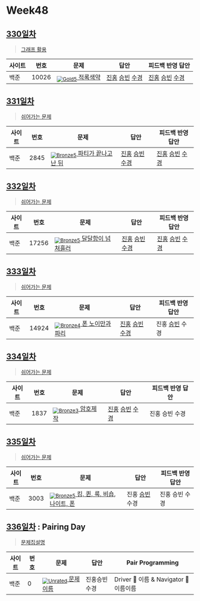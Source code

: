 <!-- tier 리스트 S -->
[Unrated]: https://user-images.githubusercontent.com/33937365/126247607-85783912-c11a-4d50-ac36-8cc7dcb75cd2.png
[NotRated]: https://user-images.githubusercontent.com/33937365/135189055-c3508249-b361-4948-8c36-a74b690cd346.png
[Bronze5]: https://user-images.githubusercontent.com/33937365/126247611-e362d727-17a4-4737-a232-5827e185ab7c.png
[Bronze4]: https://user-images.githubusercontent.com/33937365/126247612-89cbc675-e1d4-43a2-950b-1cb014dca697.png
[Bronze3]: https://user-images.githubusercontent.com/33937365/126247613-b8408610-7bc4-40f8-804f-a30a45ddbb68.png
[Bronze2]: https://user-images.githubusercontent.com/33937365/126247614-d85dc6ff-a520-4c00-82bd-eb593b156bd8.png
[Bronze1]: https://user-images.githubusercontent.com/33937365/126247616-04b2ab30-9891-4b7b-8cb4-38e99b97e834.png
[Silver5]: https://user-images.githubusercontent.com/33937365/126247618-38c5c905-672b-4d75-808e-8a7d45ea577d.png
[Silver4]: https://user-images.githubusercontent.com/33937365/126247620-ba2d1b96-b0aa-4b88-80c5-71569c69bbc3.png
[Silver3]: https://user-images.githubusercontent.com/33937365/126247621-1b55b7f4-3a79-4348-8a63-f00c1813853e.png
[Silver2]: https://user-images.githubusercontent.com/33937365/126247622-a83b30a9-6618-4593-b775-6f6730afd3f6.png
[Silver1]: https://user-images.githubusercontent.com/33937365/126247625-8d82f8ab-6f95-4ef8-a243-be31f548596e.png
[Gold5]: https://user-images.githubusercontent.com/33937365/126247627-2979d4d5-915a-4c4e-adb7-c171f9bafe28.png
[Gold4]: https://user-images.githubusercontent.com/33937365/126247629-b24e1e24-4579-450f-bc3c-f166361091dd.png
<!-- tier 리스트 E -->

# Week48

## [330일차](Day330)

> [그래프 활용](https://www.acmicpc.net/group/workbook/view/9797/39155)

| 사이트 | 번호  | 문제                                                          | 답안           | 피드백 반영 답안 |
| ------ | ----- | ------------------------------------------------------------- | -------------- | ---------------- |
| 백준   | 10026 | [<sub>![Gold5]</sub> 적록색약](https://www.acmicpc.net/problem/10026) | [진홍](Day330/boj10026_kjh.java) [승빈](Day330/boj10026_wsb.java) [수경](Day330/boj10026_hsk.js) | [진홍](Day330/boj10026_kjh_fb.java) [승빈](Day330/boj10026_wsb.java) [수경](Day330/boj10026_hsk.js)

## [331일차](Day331)

> [쉬어가는 문제](https://www.acmicpc.net/group/workbook/view/9797/39160)

| 사이트 | 번호 | 문제                 | 답안                | 피드백 반영 답안    |
| ------ | ---- | -------------------- | ------------------- | ------------------- |
| 백준   | 2845    | [<sub>![Bronze5]</sub> 파티가 끝나고 난 뒤](https://www.acmicpc.net/problem/2845) | [진홍](Day331/boj2845_kjh.py) [승빈](Day331/boj2845_wsb.java) [수경](Day331/boj2845_hsk.js) | [진홍](Day331/boj2845_kjh.py) [승빈](Day331/boj2845_wsb.java) [수경](Day331/boj2845_hsk.js) |

## [332일차](Day332)

> [쉬어가는 문제](https://www.acmicpc.net/group/workbook/view/9797/39216)

| 사이트 | 번호 | 문제                 | 답안                | 피드백 반영 답안    |
| ------ | ---- | -------------------- | ------------------- | ------------------- |
| 백준   | 17256 | [<sub>![Bronze5]</sub> 달달함이 넘쳐흘러](https://www.acmicpc.net/problem/17256) | [진홍](Day332/boj17256_kjh.py) [승빈](Day332/boj17256_wsb.java) [수경](Day332/boj17256_hsk.js) | [진홍](Day332/boj17256_kjh.py) [승빈](Day332/boj17256_wsb.java) [수경](Day332/boj17256_hsk.js) |

## [333일차](Day333)

> [쉬어가는 문제](https://www.acmicpc.net/group/workbook/view/9797/39217)

| 사이트 | 번호 | 문제                 | 답안                | 피드백 반영 답안    |
| ------ | ---- | -------------------- | ------------------- | ------------------- |
| 백준   | 14924 | [<sub>![Bronze4]</sub> 폰 노이만과 파리](https://www.acmicpc.net/problem/14924) | [진홍](Day333/boj14924_kjh.py) [승빈](Day333/boj14924_wsb.java) [수경](Day333/boj14924_hsk.js) | 진홍 [승빈](Day333/boj14924_wsb.java) 수경 |

## [334일차](Day334)

> [쉬어가는 문제](https://www.acmicpc.net/group/workbook/view/9797/39243)

| 사이트 | 번호 | 문제                 | 답안                | 피드백 반영 답안    |
| ------ | ---- | -------------------- | ------------------- | ------------------- |
| 백준   | 1837    | [<sub>![Bronze3]</sub> 암호제작](https://www.acmicpc.net/problem/1837) | [진홍](Day334/boj1837_kjh.py) [승빈](Day334/boj1837_wsb.java) [수경](Day334/boj1837_hsk.js) | 진홍 승빈 수경 |

## [335일차](Day335)

> [쉬어가는 문제](https://www.acmicpc.net/group/workbook/view/9797/39279)

| 사이트 | 번호 | 문제                 | 답안                | 피드백 반영 답안    |
| ------ | ---- | -------------------- | ------------------- | ------------------- |
| 백준   | 3003 | [<sub>![Bronze5]</sub> 킹, 퀸, 룩, 비숍, 나이트, 폰](https://www.acmicpc.net/problem/3003) | 진홍 [승빈](Day335/boj3003_wsb.java) 수경 | 진홍 승빈 수경 |

## [336일차](Day336) : Pairing Day

> [문제집설명](문제집링크)

| 사이트 | 번호 | 문제                                       | 답안         | Pair Programming                       |
| ------ | ---- | ------------------------------------------ | ------------ | -------------------------------------- |
| 백준   | 0    | [<sub>![Unrated]</sub> 문제이름](문제링크) | 진홍승빈수경 | Driver 🚗 이름 & Navigator 🧭 이름이름 |

